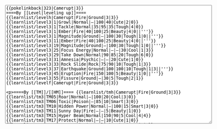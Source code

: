 </p><textarea readonly="" accesskey="," id="wpTextbox1" cols="80" rows="25" style="" class="mw-editfont-monospace" lang="en" dir="ltr" name="wpTextbox1">{{pokelinkback|323|Camerupt|3}}
====By [[Level|leveling up]]====
{{learnlist/levelh|Camerupt|Fire|Ground|3|3}}
{{learnlist/level3|1|Growl|Normal|—|100|40|Cute|2|0}}
{{learnlist/level3|1|Tackle|Normal|35|95|35|Tough|4|0}}
{{learnlist/level3|1|Ember|Fire|40|100|25|Beauty|4|0||'''}}
{{learnlist/level3|1|Magnitude|Ground|—|100|30|Tough|1|0||'''}}
{{learnlist/level3|11|Ember|Fire|40|100|25|Beauty|4|0||'''}}
{{learnlist/level3|19|Magnitude|Ground|—|100|30|Tough|1|0||'''}}
{{learnlist/level3|25|Focus Energy|Normal|—|—|30|Cool|1|3}}
{{learnlist/level3|29|Take Down|Normal|90|85|20|Tough|6|0}}
{{learnlist/level3|31|Amnesia|Psychic|—|—|20|Cute|1|0}}
{{learnlist/level3|33|Rock Slide|Rock|75|90|10|Tough|1|3}}
{{learnlist/level3|37|Earthquake|Ground|100|100|10|Tough|1|3||'''}}
{{learnlist/level3|45|Eruption|Fire|150|100|5|Beauty|1|0||'''}}
{{learnlist/level3|55|Fissure|Ground|—|30|5|Tough|2|1}}
{{learnlist/levelf|Camerupt|Fire|Ground|3|3}}

====By [[TM]]/[[HM]]====
{{learnlist/tmh|Camerupt|Fire|Ground|3|3}}
{{learnlist/tm3|TM05|Roar|Normal|—|100|20|Cool|3|0}}
{{learnlist/tm3|TM06|Toxic|Poison|—|85|10|Smart|3|0}}
{{learnlist/tm3|TM10|Hidden Power|Normal|—|100|15|Smart|3|0}}
{{learnlist/tm3|TM11|Sunny Day|Fire|—|—|5|Beauty|1|0}}
{{learnlist/tm3|TM15|Hyper Beam|Normal|150|90|5|Cool|4|4}}
{{learnlist/tm3|TM17|Protect|Normal|—|—|10|Cute|1|0}}
{{learnlist/tm3|TM21|Frustration|Normal|—|100|20|Cute|1|0}}
{{learnlist/tm3|TM26|Earthquake|Ground|100|100|10|Tough|1|3||'''}}
{{learnlist/tm3|TM27|Return|Normal|—|100|20|Cute|1|0}}
{{learnlist/tm3|TM28|Dig|Ground|60|100|10|Smart|1|0||'''}}
{{learnlist/tm3|TM32|Double Team|Normal|—|—|15|Cool|2|0}}
{{learnlist/tm3|TM35|Flamethrower|Fire|95|100|15|Beauty|4|0||'''}}
{{learnlist/tm3|TM37|Sandstorm|Rock|—|—|10|Tough|3|0}}
{{learnlist/tm3|TM38|Fire Blast|Fire|120|85|5|Beauty|4|0||'''}}
{{learnlist/tm3|TM39|Rock Tomb|Rock|50|80|10|Smart|3|0}}
{{learnlist/tm3|TM42|Facade|Normal|70|100|20|Cute|2|0}}
{{learnlist/tm3|TM43|Secret Power|Normal|70|100|20|Smart|1|0}}
{{learnlist/tm3|TM44|Rest|Psychic|—|—|10|Cute|2|0}}
{{learnlist/tm3|TM45|Attract|Normal|—|100|15|Cute|2|0}}
{{learnlist/tm3|TM50|Overheat|Fire|140|90|5|Beauty|6|0||'''}}
{{learnlist/tm3|HM04|Strength|Normal|80|100|15|Tough|2|1}}
{{learnlist/tm3|HM06|Rock Smash|Fighting|20|100|15|Tough|1|0}}
{{learnlist/tmf|Camerupt|Fire|Ground|3|3}}

====By {{pkmn|breeding}}====
{{learnlist/breedh|Camerupt|Fire|Ground|3|3}}
{{learnlist/breed3|{{MSP/3|324|Torkoal}}{{MSP/3|363|Spheal}}{{MSP/3|364|Sealeo}}{{MSP/3|365|Walrein}}|Body Slam|Normal|85|100|15|Tough|1|4}}
{{learnlist/breed3|{{MSP/3|027|Sandshrew}}{{MSP/3|028|Sandslash}}{{MSP/3|161|Sentret}}{{MSP/3|162|Furret}}{{MSP/3|206|Dunsparce}}{{MSP/3|231|Phanpy}}&lt;br>{{MSP/3|232|Donphan}}{{MSP/3|363|Spheal}}{{MSP/3|364|Sealeo}}{{MSP/3|365|Walrein}}|Defense Curl|Normal|—|—|40|Cute|2|0}}
{{learnlist/breed3|{{MSP/3|228|Houndour}}{{MSP/3|229|Houndoom}}{{MSP/3|261|Poochyena}}{{MSP/3|262|Mightyena}}{{MSP/3|293|Whismur}}{{MSP/3|294|Loudred}}&lt;br>{{MSP/3|295|Exploud}}{{MSP/3|309|Electrike}}{{MSP/3|310|Manectric}}|Howl|Normal|—|—|40|Cool|1|0}}
{{learnlist/breed3|{{MSP/3|206|Dunsparce}}{{MSP/3|231|Phanpy}}{{MSP/3|232|Donphan}}{{MSP/3|320|Wailmer}}{{MSP/3|321|Wailord}}|Rollout|Rock|30|90|20|Tough|3|0}}
{{learnlist/breed3|{{MSP/3|020|Raticate}}{{MSP/3|111|Rhyhorn}}{{MSP/3|112|Rhydon}}{{MSP/3|128|Tauros}}{{MSP/3|209|Snubbull}}{{MSP/3|210|Granbull}}&lt;br>{{MSP/3|261|Poochyena}}{{MSP/3|262|Mightyena}}|Scary Face|Normal|—|90|10|Tough|2|1}}
{{learnlist/breed3|{{MSP/3|077|Ponyta}}{{MSP/3|078|Rapidash}}{{MSP/3|111|Rhyhorn}}{{MSP/3|112|Rhydon}}{{MSP/3|203|Girafarig}}{{MSP/3|234|Stantler}}&lt;br>{{MSP/3|293|Whismur}}{{MSP/3|294|Loudred}}{{MSP/3|295|Exploud}}|Stomp|Normal|65|100|20|Tough|1|4}}
{{learnlist/breedf|Camerupt|Fire|Ground|3|3}}

====By [[Move Tutor|tutoring]]====
{{learnlist/tutorh|Camerupt|Fire|Ground|3|3}}
{{learnlist/tutor3|Body Slam|Normal|85|100|15|Tough|1|4|||yes|yes|yes}}
{{learnlist/tutor3|Defense Curl|Normal|—|—|40|Cute|2|0|||no|yes|no}}
{{learnlist/tutor3|Double-Edge|Normal|120|100|15|Tough|6|0|||yes|yes|yes}}
{{learnlist/tutor3|Endure|Normal|—|—|10|Tough|2|0|||no|yes|no}}
{{learnlist/tutor3|Explosion|Normal|250|100|5|Beauty|8|0|||yes|yes|no}}
{{learnlist/tutor3|Mimic|Normal|—|—|10|Cute|1|0|||yes|yes|yes}}
{{learnlist/tutor3|Mud-Slap|Ground|20|100|10|Cute|2|1||'''|no|yes|no}}
{{learnlist/tutor3|Rock Slide|Rock|75|90|10|Tough|1|3|||yes|yes|no}}
{{learnlist/tutor3|Rollout|Rock|30|90|20|Tough|3|0|||no|yes|no}}
{{learnlist/tutor3|Selfdestruct|Normal|200|100|5|Beauty|8|0|||no|no|yes}}
{{learnlist/tutor3|Sleep Talk|Normal|—|—|10|Cute|3|0|||no|yes|no}}
{{learnlist/tutor3|Snore|Normal|40|100|15|Cute|4|0|||no|yes|no}}
{{learnlist/tutor3|Substitute|Normal|—|—|10|Smart|2|0|||yes|yes|yes}}
{{learnlist/tutor3|Swagger|Normal|—|90|15|Cute|2|0|||no|yes|yes}}
{{learnlist/tutorf|Camerupt|Fire|Ground|3|3}}

====By a prior [[evolution]]====
{{Learnlist/prevoh|Camerupt|Fire|Ground|3|3}}
{{Learnlist/prevo3|322|Numel|||||Double-Edge|Normal|120|100|15|Tough|6|0||RS}}
{{Learnlist/prevo3|322|Numel|e||||Charm|Normal|—|100|20|Cute|2|1||XD}}
{{Learnlist/prevof|Camerupt|Fire|Ground|3|3}}

[[it:Camerupt/Mosse apprese in terza generazione]]
[[zh:喷火驼/第三世代招式表]]
